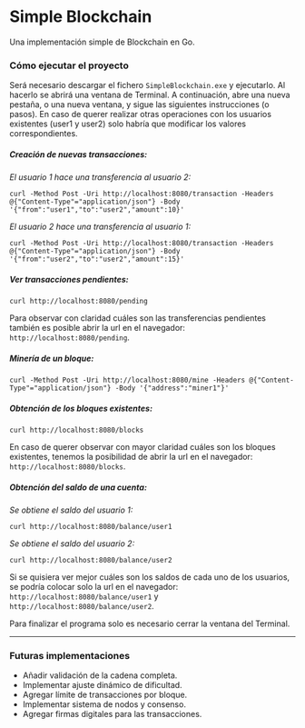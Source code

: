 # Simple Blockchain

Una implementación simple de Blockchain en Go.

### Cómo ejecutar el proyecto
Será necesario descargar el fichero `SimpleBlockchain.exe` y ejecutarlo. Al hacerlo se abrirá una ventana de Terminal. A continuación, abre una nueva pestaña, o una nueva ventana, y sigue las siguientes instrucciones (o pasos). En caso de querer realizar otras operaciones con los usuarios existentes (user1 y user2) solo habría que modificar los valores correspondientes.

##### Creación de nuevas transacciones:

*El usuario 1 hace una transferencia al usuario 2:*

    curl -Method Post -Uri http://localhost:8080/transaction -Headers @{"Content-Type"="application/json"} -Body '{"from":"user1","to":"user2","amount":10}'

*El usuario 2 hace una transferencia al usuario 1:*

    curl -Method Post -Uri http://localhost:8080/transaction -Headers @{"Content-Type"="application/json"} -Body '{"from":"user2","to":"user2","amount":15}'

##### Ver transacciones pendientes:

    curl http://localhost:8080/pending

Para observar con claridad cuáles son las transferencias pendientes también es posible abrir la url en el navegador: `http://localhost:8080/pending`.

##### Minería de un bloque:

    curl -Method Post -Uri http://localhost:8080/mine -Headers @{"Content-Type"="application/json"} -Body '{"address":"miner1"}'

##### Obtención de los bloques existentes:

    curl http://localhost:8080/blocks

En caso de querer observar con mayor claridad cuáles son los bloques existentes, tenemos la posibilidad de abrir la url en el navegador: `http://localhost:8080/blocks`.

##### Obtención del saldo de una cuenta:

*Se obtiene el saldo del usuario 1:*

    curl http://localhost:8080/balance/user1

*Se obtiene el saldo del usuario 2:*

    curl http://localhost:8080/balance/user2

Si se quisiera ver mejor cuáles son los saldos de cada uno de los usuarios, se podría colocar solo la url en el navegador: `http://localhost:8080/balance/user1` y `http://localhost:8080/balance/user2`.

Para finalizar el programa solo es necesario cerrar la ventana del Terminal.

***

### Futuras implementaciones
- Añadir validación de la cadena completa.
- Implementar ajuste dinámico de dificultad.
- Agregar límite de transacciones por bloque.
- Implementar sistema de nodos y consenso.
- Agregar firmas digitales para las transacciones.